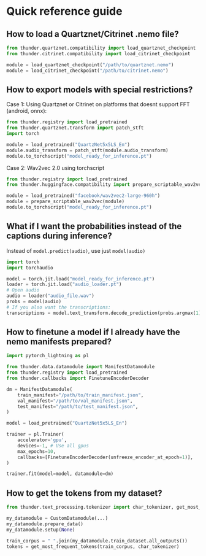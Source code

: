 # Quick reference guide

## How to load a Quartznet/Citrinet .nemo file?

```py
from thunder.quartznet.compatibility import load_quartznet_checkpoint
from thunder.citrinet.compatibility import load_citrinet_checkpoint

module = load_quartznet_checkpoint("/path/to/quartznet.nemo")
module = load_citrinet_checkpoint("/path/to/citrinet.nemo")
```

## How to export models with special restrictions?

Case 1: Using Quartznet or Citrinet on platforms that doesnt support FFT (android, onnx):

```py
from thunder.registry import load_pretrained
from thunder.quartznet.transform import patch_stft
import torch

module = load_pretrained("QuartzNet5x5LS_En")
module.audio_transform = patch_stft(module.audio_transform)
module.to_torchscript("model_ready_for_inference.pt")
```

Case 2: Wav2vec 2.0 using torchscript


```py
from thunder.registry import load_pretrained
from thunder.huggingface.compatibility import prepare_scriptable_wav2vec

module = load_pretrained("facebook/wav2vec2-large-960h")
module = prepare_scriptable_wav2vec(module)
module.to_torchscript("model_ready_for_inference.pt")
```

## What if I want the probabilities instead of the captions during inference?

Instead of `model.predict(audio)`, use just `model(audio)`

``` python hl_lines="8"
import torch
import torchaudio

model = torch.jit.load("model_ready_for_inference.pt")
loader = torch.jit.load("audio_loader.pt")
# Open audio
audio = loader("audio_file.wav")
probs = model(audio)
# If you also want the transcriptions:
transcriptions = model.text_transform.decode_prediction(probs.argmax(1))
```


## How to finetune a model if I already have the nemo manifests prepared?

``` python
import pytorch_lightning as pl

from thunder.data.datamodule import ManifestDatamodule
from thunder.registry import load_pretrained
from thunder.callbacks import FinetuneEncoderDecoder

dm = ManifestDatamodule(
    train_manifest="/path/to/train_manifest.json",
    val_manifest="/path/to/val_manifest.json",
    test_manifest="/path/to/test_manifest.json",
)

model = load_pretrained("QuartzNet5x5LS_En")

trainer = pl.Trainer(
    accelerator='gpu',
    devices=-1, # Use all gpus
    max_epochs=10,
    callbacks=[FinetuneEncoderDecoder(unfreeze_encoder_at_epoch=1)],
)

trainer.fit(model=model, datamodule=dm)
```

## How to get the tokens from my dataset?

```python
from thunder.text_processing.tokenizer import char_tokenizer, get_most_frequent_tokens

my_datamodule = CustomDatamodule(...)
my_datamodule.prepare_data()
my_datamodule.setup(None)

train_corpus = " ".join(my_datamodule.train_dataset.all_outputs())
tokens = get_most_frequent_tokens(train_corpus, char_tokenizer)
```
